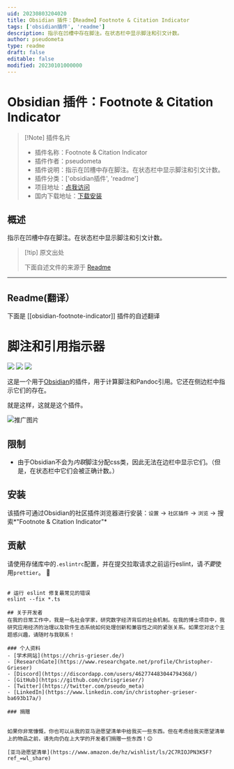 ```yaml
---
uid: 20230803204020
title: Obsidian 插件：【Readme】Footnote & Citation Indicator
tags: ['obsidian插件', 'readme']
description: 指示在凹槽中存在脚注。在状态栏中显示脚注和引文计数。
author: pseudometa
type: readme
draft: false
editable: false
modified: 20230101000000
---
```


# Obsidian 插件：Footnote & Citation Indicator

> [!Note] 插件名片
> - 插件名称：Footnote & Citation Indicator
> - 插件作者：pseudometa
> - 插件说明：指示在凹槽中存在脚注。在状态栏中显示脚注和引文计数。
> - 插件分类：['obsidian插件', 'readme']
> - 项目地址：[点我访问](https://github.com/chrisgrieser/obsidian-footnote-indicator)
> - 国内下载地址：[下载安装](https://pkmer.cn/products/plugin/pluginMarket/?obsidian-footnote-indicator)

## 概述

指示在凹槽中存在脚注。在状态栏中显示脚注和引文计数。



> [!tip] 原文出处
> 
>下面自述文件的来源于 [Readme](https://ghproxy.net/https://raw.githubusercontent.com/chrisgrieser/obsidian-footnote-indicator/master/README.md)
> 

---

## Readme(翻译）

下面是 [[obsidian-footnote-indicator]] 插件的自述翻译


# 脚注和引用指示器

![](https://img.shields.io/github/downloads/chrisgrieser/obsidian-footnote-indicator/total?label=总下载量&style=plastic) ![](https://img.shields.io/github/v/release/chrisgrieser/obsidian-footnote-indicator?label=最新版本&style=plastic) [![](https://img.shields.io/badge/更新日志-点击这里-FFE800?style=plastic)](Changelog.md)

这是一个用于[Obsidian](https://obsidian.md/)的插件，用于计算脚注和Pandoc引用。它还在侧边栏中指示它们的存在。

就是这样，这就是这个插件。

![推广图片](images/Promo.png)

## 限制
- 由于Obsidian不会为*内联*脚注分配css类，因此无法在边栏中显示它们。（但是，在状态栏中它们会被正确计数。）

## 安装
该插件可通过Obsidian的社区插件浏览器进行安装：`设置` → `社区插件` → `浏览` → 搜索*"Footnote & Citation Indicator"*

## 贡献
请使用存储库中的`.eslintrc`配置，并在提交拉取请求之前运行eslint，请*不要*使用`prettier`。 🙂
```shell

# 运行 eslint 修复最常见的错误
eslint --fix *.ts

## 关于开发者
在我的日常工作中，我是一名社会学家，研究数字经济背后的社会机制。在我的博士项目中，我研究应用经济的治理以及软件生态系统如何处理创新和兼容性之间的紧张关系。如果您对这个主题感兴趣，请随时与我联系！

### 个人资料
- [学术网站](https://chris-grieser.de/)
- [ResearchGate](https://www.researchgate.net/profile/Christopher-Grieser)
- [Discord](https://discordapp.com/users/462774483044794368/)
- [GitHub](https://github.com/chrisgrieser/)
- [Twitter](https://twitter.com/pseudo_meta)
- [LinkedIn](https://www.linkedin.com/in/christopher-grieser-ba693b17a/)

### 捐赠


如果你非常慷慨，你也可以从我的亚马逊愿望清单中给我买一些东西。但在考虑给我买愿望清单上的物品之前，请先向仍在上大学的开发者们捐赠一些东西！😊

[亚马逊愿望清单](https://www.amazon.de/hz/wishlist/ls/2C7RIOJPN3K5F?ref_=wl_share)



